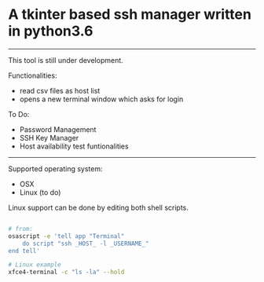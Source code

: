 # A tkinter based ssh manager written in python3.6


______________

This tool is still under development.


Functionalities:


  + read csv files as host list
  + opens a new terminal window which asks for login
  
  To Do:
  
  + Password Management
  + SSH Key Manager
  + Host availability test funtionalities


______________


Supported operating system:
  
  + OSX
  + Linux (to do)

Linux support can be done by editing both shell scripts.

```bash

# from:
osascript -e 'tell app "Terminal"
    do script "ssh _HOST_ -l _USERNAME_"
end tell'

# Linux example
xfce4-terminal -c "ls -la" --hold

```


